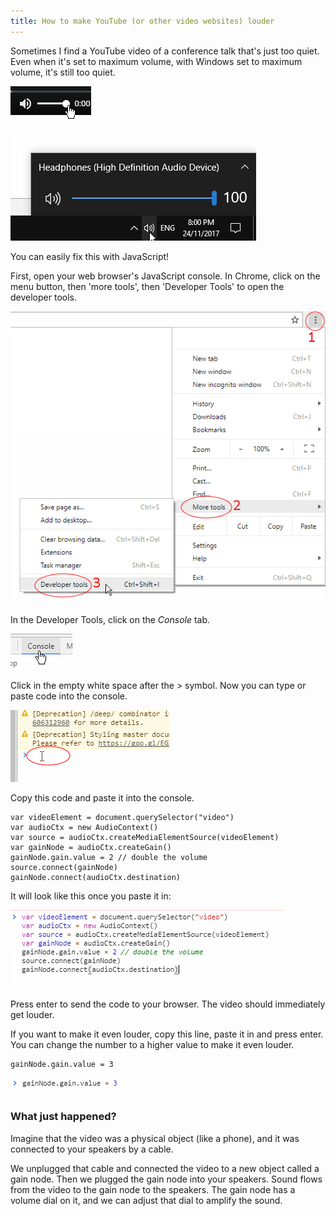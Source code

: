 ```yaml
---
title: How to make YouTube (or other video websites) louder 
---
```


Sometimes I find a YouTube video of a conference talk that's just too quiet. Even when it's set to maximum volume, with Windows set to maximum volume, it's still too quiet.

![The YouTube volume slider set to maximum](/journal/images/2017-11-24-volume/youtube-volume.png)

![The Windows volume slider set to maximum](/journal/images/2017-11-24-volume/windows-volume.png)

You can easily fix this with JavaScript!

First, open your web browser's JavaScript console. In Chrome, click on the menu button, then 'more tools', then 'Developer Tools' to open the developer tools.

![Opening the developer tools as described above](/journal/images/2017-11-24-volume/open-dev-tools.png)

In the Developer Tools, click on the *Console* tab.

![Open the console](/journal/images/2017-11-24-volume/open-console.png)

Click in the empty white space after the > symbol. Now you can type or paste code into the console.

![Click on the console](/journal/images/2017-11-24-volume/click-console.png)

Copy this code and paste it into the console.

~~~~
var videoElement = document.querySelector("video")
var audioCtx = new AudioContext()
var source = audioCtx.createMediaElementSource(videoElement)
var gainNode = audioCtx.createGain()
gainNode.gain.value = 2 // double the volume
source.connect(gainNode)
gainNode.connect(audioCtx.destination)
~~~~

It will look like this once you paste it in:

![The code, as it will appear in the console.](/journal/images/2017-11-24-volume/pasted-code.png)

Press enter to send the code to your browser. The video should immediately get louder.

If you want to make it even louder, copy this line, paste it in and press enter. You can change the number to a higher value to make it even louder.

~~~~
gainNode.gain.value = 3
~~~~

![The code, as it will appear in the console.](/journal/images/2017-11-24-volume/pasted-code-2.png)

### What just happened?

Imagine that the video was a physical object (like a phone), and it was connected to your speakers by a cable.

We unplugged that cable and connected the video to a new object called a gain node. Then we plugged the gain node into your speakers. Sound flows from the video to the gain node to the speakers. The gain node has a volume dial on it, and we can adjust that dial to amplify the sound.
